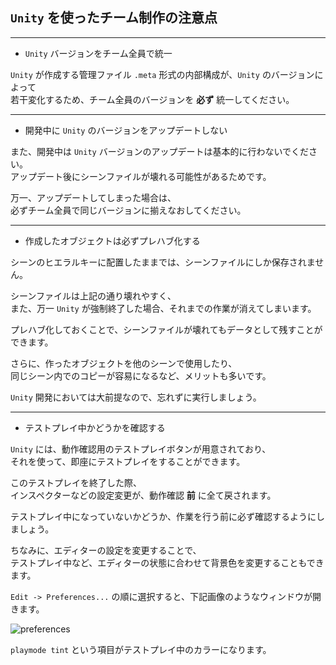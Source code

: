 
## `Unity` を使ったチーム制作の注意点

---
* `Unity` バージョンをチーム全員で統一

`Unity` が作成する管理ファイル `.meta` 形式の内部構成が、`Unity` のバージョンによって  
若干変化するため、チーム全員のバージョンを **必ず** 統一してください。

---
* 開発中に `Unity` のバージョンをアップデートしない

また、開発中は `Unity` バージョンのアップデートは基本的に行わないでください。  
アップデート後にシーンファイルが壊れる可能性があるためです。

万一、アップデートしてしまった場合は、  
必ずチーム全員で同じバージョンに揃えなおしてください。

---
* 作成したオブジェクトは必ずプレハブ化する

シーンのヒエラルキーに配置したままでは、シーンファイルにしか保存されません。

シーンファイルは上記の通り壊れやすく、  
また、万一 `Unity` が強制終了した場合、それまでの作業が消えてしまいます。

プレハブ化しておくことで、シーンファイルが壊れてもデータとして残すことができます。

さらに、作ったオブジェクトを他のシーンで使用したり、  
同じシーン内でのコピーが容易になるなど、メリットも多いです。

`Unity` 開発においては大前提なので、忘れずに実行しましょう。

---
* テストプレイ中かどうかを確認する

`Unity` には、動作確認用のテストプレイボタンが用意されており、  
それを使って、即座にテストプレイをすることができます。

このテストプレイを終了した際、  
インスペクターなどの設定変更が、動作確認 **前** に全て戻されます。

テストプレイ中になっていないかどうか、作業を行う前に必ず確認するようにしましょう。

ちなみに、エディターの設定を変更することで、  
テストプレイ中など、エディターの状態に合わせて背景色を変更することもできます。

`Edit -> Preferences...` の順に選択すると、下記画像のようなウィンドウが開きます。

![preferences][image]

[image]: https://github.com/tom10987/blob/master/ScreenShots/unity_preferences.png

`playmode tint` という項目がテストプレイ中のカラーになります。
